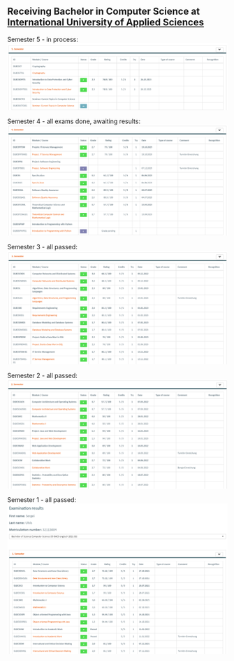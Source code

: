 ## Receiving Bachelor in Computer Science at [International University of Applied Sciences](https://www.iu.org/bachelor/computer-science)

Semester 5 - in process:
![Semester 5](semester_5.png)

Semester 4 - all exams done, awaiting results:
![Semester 4](semester_4.png)

Semester 3 - all passed:
![Semester 3](semester_3.png)

Semester 2 - all passed:
![Semester 2](semester_2.png)

Semester 1 - all passed:
![Semester 1](semester_1.png)
